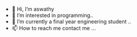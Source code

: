- 👋 Hi, I’m aswathy
- 👀 I’m interested in  programming..
- 🌱 I’m currently a final year engineering student ..
- 📫 How to reach me contact me  ...

<!---
aswathy2001/aswathy2001 is a ✨ special ✨ repository because its `README.md` (this file) appears on your GitHub profile.
You can click the Preview link to take a look at your changes.
--->
